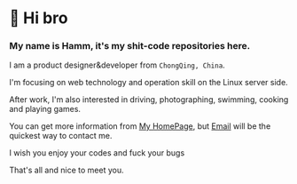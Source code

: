 # 👋 Hi bro

### My name is Hamm, it's my shit-code repositories here.

I am a product designer&developer from ```ChongQing, China```. 

I'm focusing on web technology and operation skill on the Linux server side.

After work, I'm also interested in driving, photographing, swimming, cooking and playing games.

You can get more information from [My HomePage](https://hamm.cn), but [Email](mailto:admin@hamm.cn) will be the quickest way to contact me.

I wish you enjoy your codes and fuck your bugs

That's all and nice to meet you.
